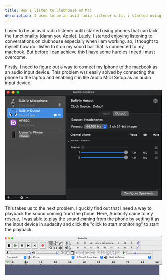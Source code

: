 ```yaml
---
title: How I listen to Clubhouse on Mac
description: I used to be an avid radio listener until i started using phones that can lack the functionality (damn you Apple). Lately, I started enjoying listening to conversations on clubhouse especially when i am working.
---
```


I used to be an avid radio listener until i started using phones that can lack the functionality (damn you Apple). Lately, I started enjoying listening to conversations on clubhouse especially when i am working. so, I thought to myself how do i listen to it on my sound bar that is connected to my macbook. But before I can achieve this I have some hurdles i need i must overcome.

Firstly, I need to figure out a way to connect my Iphone to the macbook as an audio input device. This problem was easily solved by connecting the phone to the laptop and enabling it in the Audio MIDI Setup as an audio input device. 

![](images/midi-setup.png)


This takes us to the next problem, I quickly find out that I need a way to playback the sound coming from the phone. Here, Audacity came to my rescue, I was able to play the sound coming from the phone by setting it as the input device in audacity and click the "click to start monitoring" to start the playback.

![](images/monitor-audacity.png)

